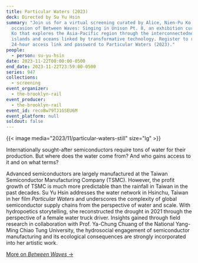 ```yaml
---
title: Particular Waters (2023)
deck: Directed by Su Yu Hsin
summary: "Join us for a virtual screening curated by Alice, Nien-Pu Ko on the
  occasion of Between Waves: Singing in Unison Pt. 8, an exhibition curated by
  Ko that explores the Asia-Pacific region through the interconnectedness of
  islands and oceans linked by transformative technology. Register to receive a
  24-hour access link and password to Particular Waters (2023)."
people:
  - person: su-yu-hsin
date: 2023-11-22T00:00:00-0500
end_date: 2023-11-22T23:59:00-0500
series: 947
collections:
  - screening
event_organizer:
  - the-brooklyn-rail
event_producer:
  - the-brooklyn-rail
event_id: recoBw79TJ1GSEU6M
event_platform: null
soldout: false
---
```

{{< image media="2023/11/particular-waters-still" size="lg" >}}

Internationally sought-after semiconductors require tons of water for their production. But where does the water come from? And who gains access to it and on what terms?

Advanced semiconductors are largely manufactured at the Taiwan Semiconductor Manufacturing Company (TSMC). However, the profit growth of TSMC is much more predictable than the rainfall in Taiwan in the past decades. Su Yu Hsin addresses the water network in Hsinchu, Taiwan in her film *Particular Waters* and underscores the complexity of global semiconductor supply chains from the perspective of water and scale. With hydropoetics storytelling, she reconstructed the drought in 2021 through the perspective of a female water truck driver. Insights gained through field research in collaboration with Prof. Ya-Chung Chuang of the National Yang-Ming Chiao Tung University, the hydrosocial engagement of semiconductor manufacturing and its ecological consequences are strongly incorporated into her artistic work.

[More on *Between Waves* →](https://singing-in-unison.brooklynrail.org/)